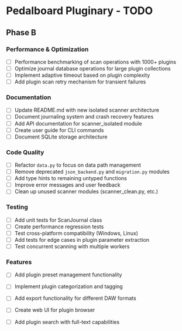 # Pedalboard Pluginary - TODO


## Phase B

### Performance & Optimization

- [ ] Performance benchmarking of scan operations with 1000+ plugins
- [ ] Optimize journal database operations for large plugin collections
- [ ] Implement adaptive timeout based on plugin complexity
- [ ] Add plugin scan retry mechanism for transient failures

### Documentation

- [ ] Update README.md with new isolated scanner architecture
- [ ] Document journaling system and crash recovery features
- [ ] Add API documentation for scanner_isolated module
- [ ] Create user guide for CLI commands
- [ ] Document SQLite storage architecture

### Code Quality

- [ ] Refactor `data.py` to focus on data path management
- [ ] Remove deprecated `json_backend.py` and `migration.py` modules
- [ ] Add type hints to remaining untyped functions
- [ ] Improve error messages and user feedback
- [ ] Clean up unused scanner modules (scanner_clean.py, etc.)

### Testing

- [ ] Add unit tests for ScanJournal class
- [ ] Create performance regression tests
- [ ] Test cross-platform compatibility (Windows, Linux)
- [ ] Add tests for edge cases in plugin parameter extraction
- [ ] Test concurrent scanning with multiple workers

### Features

- [ ] Add plugin preset management functionality
- [ ] Implement plugin categorization and tagging
- [ ] Add export functionality for different DAW formats
- [ ] Create web UI for plugin browser
- [ ] Add plugin search with full-text capabilities


